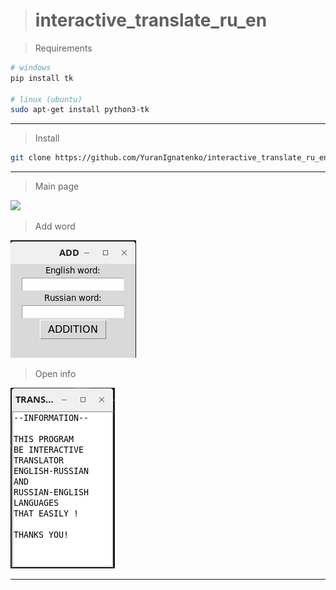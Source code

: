 > # interactive_translate_ru_en

> Requirements

```bash
# windows
pip install tk

# linux (ubuntu)
sudo apt-get install python3-tk

```

---

> Install

```bash
git clone https://github.com/YuranIgnatenko/interactive_translate_ru_en.git
```

---

> Main page

![](stayic/im_main.png)

> Add word

![](static/im_add.png)

> Open info

![](static/im_info.png)

---
